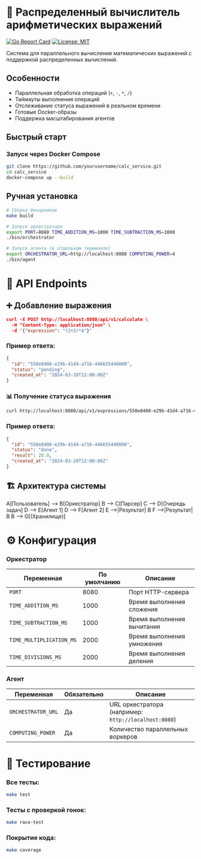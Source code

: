 # 🧮 Распределенный вычислитель арифметических выражений

[![Go Report Card](https://goreportcard.com/badge/github.com/yourusername/calc_service)](https://goreportcard.com/report/github.com/yourusername/calc_service)
[![License: MIT](https://img.shields.io/badge/License-MIT-yellow.svg)](https://opensource.org/licenses/MIT)

Система для параллельного вычисления математических выражений с поддержкой распределенных вычислений.

## Особенности

- Параллельная обработка операций (`+`, `-`, `*`, `/`)
- Таймауты выполнения операций
- Отслеживание статуса выражений в реальном времени
- Готовые Docker-образы
- Поддержка масштабирования агентов

## Быстрый старт

### Запуск через Docker Compose

```bash
git clone https://github.com/yourusername/calc_service.git
cd calc_service
docker-compose up --build
```

## Ручная установка

```bash
# Сборка бинарников
make build

# Запуск оркестратора
export PORT=8080 TIME_ADDITION_MS=1000 TIME_SUBTRACTION_MS=1000
./bin/orchestrator

# Запуск агента (в отдельном терминале)
export ORCHESTRATOR_URL=http://localhost:8080 COMPUTING_POWER=4
./bin/agent
```

# 📡 API Endpoints

## ➕ Добавление выражения
```json
curl -X POST http://localhost:8080/api/v1/calculate \
  -H "Content-Type: application/json" \
  -d '{"expression": "(2+3)*4"}'
```

### Пример ответа:
```json
{
  "id": "550e8400-e29b-41d4-a716-446655440000",
  "status": "pending",
  "created_at": "2024-03-20T12:00:00Z"
}
```

### 📊 Получение статуса выражения
```bash
curl http://localhost:8080/api/v1/expressions/550e8400-e29b-41d4-a716-446655440000
```

### Пример ответа:
```json
{
  "id": "550e8400-e29b-41d4-a716-446655440000",
  "status": "done",
  "result": 20.0,
  "created_at": "2024-03-20T12:00:00Z"
}
```

## 🏗️ Архитектура системы
A[Пользователь] --> B[Оркестратор]
B --> C[Парсер]
C --> D[Очередь задач]
D --> E[Агент 1]
D --> F[Агент 2]
E -->|Результат| B
F -->|Результат| B
B --> G[(Хранилище)]

# ⚙️ Конфигурация

### Оркестратор
| Переменная               | По умолчанию | Описание                     |
|--------------------------|--------------|------------------------------|
| `PORT`                   | 8080         | Порт HTTP-сервера            |
| `TIME_ADDITION_MS`       | 1000         | Время выполнения сложения    |
| `TIME_SUBTRACTION_MS`    | 1000         | Время выполнения вычитания   |
| `TIME_MULTIPLICATION_MS` | 2000         | Время выполнения умножения   |
| `TIME_DIVISIONS_MS`      | 2000         | Время выполнения деления     |

### Агент
| Переменная             | Обязательно | Описание                          |
|------------------------|-------------|-----------------------------------|
| `ORCHESTRATOR_URL`     | Да          | URL оркестратора (например: `http://localhost:8080`) |
| `COMPUTING_POWER`      | Да          | Количество параллельных воркеров  |



# 🧪 Тестирование

### Все тесты:
```bash
make test
```

### Тесты с проверкой гонок:
```bash
make race-test
```

### Покрытие кода:
```bash
make coverage
```
